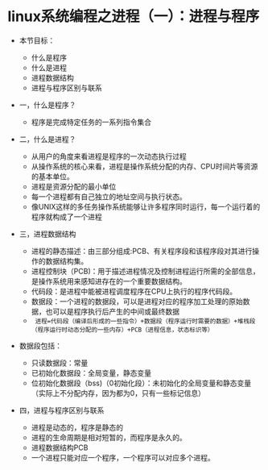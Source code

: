 # linux系统编程之进程（一）：进程与程序


- 本节目标：
    - 什么是程序
    - 什么是进程
    - 进程数据结构
    - 进程与程序区别与联系
    
- 一，什么是程序？
    - 程序是完成特定任务的一系列指令集合


- 二，什么是进程？
    - 从用户的角度来看进程是程序的一次动态执行过程
    - 从操作系统的核心来看，进程是操作系统分配的内存、CPU时间片等资源的基本单位。
    - 进程是资源分配的最小单位
    - 每一个进程都有自己独立的地址空间与执行状态。
    - 像UNIX这样的多任务操作系统能够让许多程序同时运行，每一个运行着的程序就构成了一个进程
    

- 三，进程数据结构
    - 进程的静态描述：由三部分组成:PCB、有关程序段和该程序段对其进行操作的数据结构集。
    - 进程控制块（PCB)：用于描述进程情况及控制进程运行所需的全部信息，是操作系统用来感知进存在的一个重要数据结构。
    - 代码段：是进程中能被进程调度程序在CPU上执行的程序代码段。
    - 数据段：一个进程的数据段，可以是进程对应的程序加工处理的原始数据，也可以是程序执行后产生的中间或最终数据
    - ` 进程=代码段（编译后形成的一些指令）+数据段（程序运行时需要的数据）+堆栈段（程序运行时动态分配的一些内存）+PCB（进程信息，状态标识等）`

- 数据段包括：
    - 只读数据段：常量
    - 已初始化数据段：全局变量，静态变量
    - 位初始化数据段（bss)（0初始化段）：未初始化的全局变量和静态变量（实际上不分配内存，因为都为0，只有一些标记信息）


- 四，进程与程序区别与联系
    - 进程是动态的，程序是静态的
    - 进程的生命周期是相对短暂的，而程序是永久的。
    - 进程数据结构PCB
    - 一个进程只能对应一个程序，一个程序可以对应多个进程。
